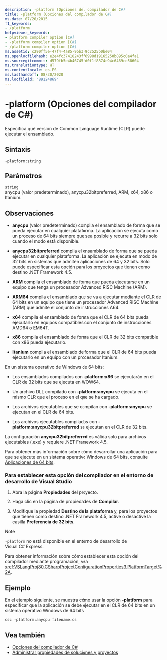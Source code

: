 ```yaml
---
description: -platform (Opciones del compilador de C#)
title: -platform (Opciones del compilador de C#)
ms.date: 07/20/2015
f1_keywords:
- /platform
helpviewer_keywords:
- platform compiler option [C#]
- -platform compiler option [C#]
- /platform compiler option [C#]
ms.assetid: c290ff5e-47f4-4a85-9bb3-9c2525b0be04
ms.openlocfilehash: e2e4fc37418243ff6998d19165250b895c0a4fa1
ms.sourcegitcommit: d579fb5e4b46745fd0f1f8874c94c6469ce58604
ms.translationtype: HT
ms.contentlocale: es-ES
ms.lasthandoff: 08/30/2020
ms.locfileid: "89124869"
---
```

# <a name="-platform-c-compiler-options"></a>-platform (Opciones del compilador de C#)

Especifica qué versión de Common Language Runtime (CLR) puede ejecutar el ensamblado.

## <a name="syntax"></a>Sintaxis

```console
-platform:string
```

## <a name="parameters"></a>Parámetros

`string` \
anycpu (valor predeterminado), anycpu32bitpreferred, ARM, x64, x86 o Itanium.

## <a name="remarks"></a>Observaciones

- **anycpu** (valor predeterminado) compila el ensamblado de forma que se pueda ejecutar en cualquier plataforma. La aplicación se ejecuta como un proceso de 64 bits siempre que sea posible y recurre a 32 bits solo cuando el modo está disponible.

- **anycpu32bitpreferred** compila el ensamblado de forma que se pueda ejecutar en cualquier plataforma. La aplicación se ejecuta en modo de 32 bits en sistemas que admiten aplicaciones de 64 y 32 bits. Solo puede especificar esta opción para los proyectos que tienen como destino .NET Framework 4.5.

- **ARM** compila el ensamblado de forma que pueda ejecutarse en un equipo que tenga un procesador Advanced RISC Machine (ARM).

- **ARM64** compila el ensamblado que se va a ejecutar mediante el CLR de 64 bits en un equipo que tiene un procesador Advanced RISC Machine (ARM) que admite el conjunto de instrucciones A64.

- **x64** compila el ensamblado de forma que el CLR de 64 bits pueda ejecutarlo en equipos compatibles con el conjunto de instrucciones AMD64 o EM64T.

- **x86** compila el ensamblado de forma que el CLR de 32 bits compatible con x86 pueda ejecutarlo.

- **Itanium** compila el ensamblado de forma que el CLR de 64 bits pueda ejecutarlo en un equipo con un procesador Itanium.

En un sistema operativo de Windows de 64 bits:

- Los ensamblados compilados con **-platform:x86** se ejecutarán en el CLR de 32 bits que se ejecuta en WOW64.

- Un archivo DLL compilado con **-platform:anycpu** se ejecuta en el mismo CLR que el proceso en el que se ha cargado.

- Los archivos ejecutables que se compilan con **-platform:anycpu** se ejecutan en el CLR de 64 bits.

- Los archivos ejecutables compilados con **-platform:anycpu32bitpreferred** se ejecutan en el CLR de 32 bits.

La configuración **anycpu32bitpreferred** es válida solo para archivos ejecutables (.exe) y requiere .NET Framework 4.5.

Para obtener más información sobre cómo desarrollar una aplicación para que se ejecute en un sistema operativo Windows de 64 bits, consulte [Aplicaciones de 64 bits](../../../framework/64-bit-apps.md).

### <a name="to-set-this-compiler-option-in-the-visual-studio-development-environment"></a>Para establecer esta opción del compilador en el entorno de desarrollo de Visual Studio

1. Abra la página **Propiedades** del proyecto.

2. Haga clic en la página de propiedades de **Compilar**.

3. Modifique la propiedad **Destino de la plataforma** y, para los proyectos que tienen como destino .NET Framework 4.5, active o desactive la casilla **Preferencia de 32 bits**.

> [!NOTE]
> `-platform` no está disponible en el entorno de desarrollo de Visual C# Express.

Para obtener información sobre cómo establecer esta opción del compilador mediante programación, vea <xref:VSLangProj80.CSharpProjectConfigurationProperties3.PlatformTarget%2A>.

## <a name="example"></a>Ejemplo

En el ejemplo siguiente, se muestra cómo usar la opción **-platform** para especificar que la aplicación se debe ejecutar en el CLR de 64 bits en un sistema operativo Windows de 64 bits.

```console
csc -platform:anycpu filename.cs
```

## <a name="see-also"></a>Vea también

- [Opciones del compilador de C#](index.md)
- [Administrar propiedades de soluciones y proyectos](/visualstudio/ide/managing-project-and-solution-properties)
